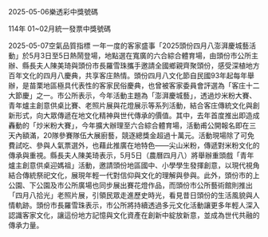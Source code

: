 
2025-05-06樂透彩中獎號碼

                                
114年 01~02月統一發票中獎號碼
                             
2025-05-07空氣品質指標
                              一年一度的客家盛事「2025頭份四月八澎湃慶城藝活動」於5月3日至5日熱鬧登場，地點選在寬廣的六合綜合體育場，由頭份市公所主辦、縣長夫人陳美琦與頭份市長羅雪珠攜手邀請全國鄉親齊聚頭份，感受深植地方百年文化的四月八慶典，共享客庄熱情。頭份四月八文化節自民國93年起每年舉辦，是苗栗地區極具代表性的客家民俗慶典，也曾被客家委員會評選為「客庄十二大節慶」之一。市公所表示，今年活動主題為「澎湃慶城藝」，透過炒米粉大賽、青年爐主創意供桌比賽、老照片展與花燈展示等系列活動，結合客庄傳統文化與創新形式，向大眾傳遞在地文化精神與世代傳承的價值。其中，去年首度推出即造成轟動的「炒米粉大賽」，今年擴大辦理至六合綜合體育場，活動甫公開報名即在三天內額滿，20隊參賽隊伍大展廚藝，競逐總獎金超過十萬元。活動現場除了可免費試吃、參與人氣票選外，也藉此推廣在地特色——尖山米粉，傳遞對米粉文化的傳承與重視。縣長夫人陳美琦表示，5月5日（農曆四月八）將舉辦重頭戲「青年爐主創意供桌迎媽祖」活動，邀請頭份地區國中、小學學生發揮創意，以現代視角結合傳統祭祀文化，展現年輕一代對信仰與文化的理解與參與。此外，頭份市的上公園、下公園及市公所廣場也同步展出賽花燈作品，而頭份市公所藝術館則推出「四月八拾光」老照片展，引領民眾走進歷史時光，看見昔日頭份的生活風貌與人情軌跡。頭份市長羅雪珠表示，市公所將持續透過多元文化活動讓更多年輕人深入認識客家文化，讓這份地方記憶與文化資產在創新中綻放新意，並成為世代共融的傳承力量。